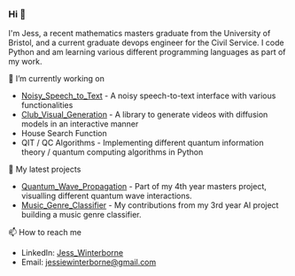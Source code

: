 ### Hi 👋

I'm Jess, a recent mathematics masters graduate from the University of Bristol, and a current graduate devops engineer for the Civil Service. I code Python and am learning various different programming languages as part of my work.

🔭 I’m currently working on
- [Noisy_Speech_to_Text](https://github.com/JessWinterborne/Noisy_Speech_to_Text) - A noisy speech-to-text interface with various functionalities 
- [Club_Visual_Generation](https://github.com/JessWinterborne/Club_Visual_Generation) - A library to generate videos with diffusion models in an interactive manner
- House Search Function
- QIT / QC Algorithms - Implementing different quantum information theory / quantum computing algorithms in Python

🌱 My latest projects
- [Quantum_Wave_Propagation](https://github.com/JessWinterborne/Quantum_Wave_Propagation) - Part of my 4th year masters project, visualling different quantum wave interactions.
- [Music_Genre_Classifier](https://github.com/JessWinterborne/Music_Genre_Classifier) - My contributions from my 3rd year AI project building a music genre classifier.

📫 How to reach me

- LinkedIn: [Jess_Winterborne](https://www.linkedin.com/in/jess-winterborne/)
- Email: jessiewinterborne@gmail.com


<!--
**JessWinterborne/JessWinterborne** is a ✨ _special_ ✨ repository because its `README.md` (this file) appears on your GitHub profile.

Here are some ideas to get you started:

- 🔭 I’m currently working on ...
- 🌱 I’m currently learning ...
- 👯 I’m looking to collaborate on ...
- 🤔 I’m looking for help with ...
- 💬 Ask me about ...
- 📫 How to reach me: ...
- 😄 Pronouns: ...
- ⚡ Fun fact: ...
-->
